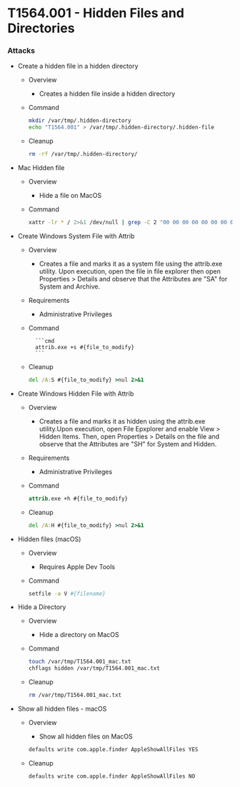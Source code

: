 <!---------------------------------------------------------------------------------
Copyright: (c) BLS OPS LLC.
This program is free software: you can redistribute it and/or modify
it under the terms of the GNU General Public License as published by
the Free Software Foundation, version 3.
This program is distributed in the hope that it will be useful,
but WITHOUT ANY WARRANTY; without even the implied warranty of
MERCHANTABILITY or FITNESS FOR A PARTICULAR PURPOSE. See the
GNU General Public License for more details.
You should have received a copy of the GNU General Public License
along with this program. If not, see <https://www.gnu.org/licenses/>.
--------------------------------------------------------------------------------->
# T1564.001 - Hidden Files and Directories
### Attacks
* Create a hidden file in a hidden directory
	* Overview
		* Creates a hidden file inside a hidden directory
	* Command

		```sh
		mkdir /var/tmp/.hidden-directory
		echo "T1564.001" > /var/tmp/.hidden-directory/.hidden-file
		```

	* Cleanup
		```sh
		rm -rf /var/tmp/.hidden-directory/
		```

* Mac Hidden file
	* Overview
		* Hide a file on MacOS
	* Command

		```sh
		xattr -lr * / 2>&1 /dev/null | grep -C 2 "00 00 00 00 00 00 00 00 40 00 FF FF FF FF 00 00"
		```

* Create Windows System File with Attrib
	* Overview
		* Creates a file and marks it as a system file using the attrib.exe utility. Upon execution, open the file in file explorer then open Properties > Details and observe that the Attributes are "SA" for System and Archive.
	* Requirements
		* Administrative Privileges 
	* Command

			```cmd
			attrib.exe +s #{file_to_modify}
			```
	* Cleanup

		```cmd
		del /A:S #{file_to_modify} >nul 2>&1
		```
* Create Windows Hidden File with Attrib
	* Overview
		* Creates a file and marks it as hidden using the attrib.exe utility.Upon execution, open File Epxplorer and enable View > Hidden Items. Then, open Properties > Details on the file and observe that the Attributes are "SH" for System and Hidden.
	* Requirements
		* Administrative Privileges 
	* Command

		```cmd
		attrib.exe +h #{file_to_modify}
		```
	* Cleanup

		```cmd
		del /A:H #{file_to_modify} >nul 2>&1
		```

* Hidden files (macOS)
	* Overview
		* Requires Apple Dev Tools
	* Command

		```sh
		setfile -a V #{filename}
		```

* Hide a Directory
	* Overview
		* Hide a directory on MacOS
	* Command

		```sh
		touch /var/tmp/T1564.001_mac.txt
		chflags hidden /var/tmp/T1564.001_mac.txt
		```

	* Cleanup

		```sh
		rm /var/tmp/T1564.001_mac.txt
		```

* Show all hidden files - macOS
	* Overview
		* Show all hidden files on MacOS


		```sh
		defaults write com.apple.finder AppleShowAllFiles YES
		```

	* Cleanup

		```sh
		defaults write com.apple.finder AppleShowAllFiles NO
		```